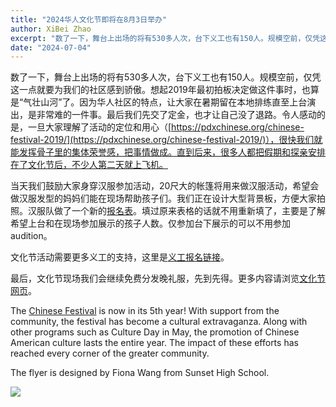 ```yaml
---
title: "2024华人文化节即将在8月3日举办"
author: XiBei Zhao
excerpt: "数了一下，舞台上出场的将有530多人次，台下义工也有150人。规模空前，仅凭这一点就要为我们的社区感到骄傲。想起2019年最初拍板决定做这件事时，也算是“气壮山河”了。因为华人社区的特点，让大家在暑期留在本地排练直至上台演出，是非常难的一件事。最后我们先交了定金，也才让自己没了退路。令人感动的是，一旦大家理解了活动的定位和用心，很快我们就能发挥骨子里的集体荣誉感，把事情做成。直到后来，很多人都把假期和探亲安排在了文化节后，不少人第二天就上飞机。"
date: "2024-07-04"
---
```


数了一下，舞台上出场的将有530多人次，台下义工也有150人。规模空前，仅凭这一点就要为我们的社区感到骄傲。想起2019年最初拍板决定做这件事时，也算是“气壮山河”了。因为华人社区的特点，让大家在暑期留在本地排练直至上台演出，是非常难的一件事。最后我们先交了定金，也才让自己没了退路。令人感动的是，一旦大家理解了活动的定位和用心（[https://pdxchinese.org/chinese-festival-2019/](https://pdxchinese.org/chinese-festival-2019/)），很快我们就能发挥骨子里的集体荣誉感，把事情做成。直到后来，很多人都把假期和探亲安排在了文化节后，不少人第二天就上飞机。

当天我们鼓励大家身穿汉服参加活动，20尺大的帐篷将用来做汉服活动，希望会做汉服发型的妈妈们能在现场帮助孩子们。我们正在设计大型背景板，方便大家拍照。汉服队做了一个新的[报名表](https://docs.google.com/forms/d/e/1FAIpQLScNIqSmssHqhImF418NzsPW9pkB6LgZCFcqTLncuInSuZ38CA/viewform)。填过原来表格的话就不用重新填了，主要是了解希望上台和在现场参加展示的孩子人数。仅参加台下展示的可以不用参加audition。

文化节活动需要更多义工的支持，这里是[义工报名链接](https://signup.com/go/HdsJrbO)。

最后，文化节现场我们会继续免费分发晚礼服，先到先得。更多内容请浏览[文化节网页](https://pdxchinese.org/chinesefestival/)。

The [Chinese Festival](https://pdxchinese.org/chinesefestival/) is now in its 5th year! With support from the community, the festival has become a cultural extravaganza. Along with other programs such as Culture Day in May, the promotion of Chinese American culture lasts the entire year. The impact of these efforts has reached every corner of the greater community.

The flyer is designed by Fiona Wang from Sunset High School.

![](https://res.cloudinary.com/dhngj18do/image/upload/f_auto,q_auto/v1/images/festival/festival_2024)
